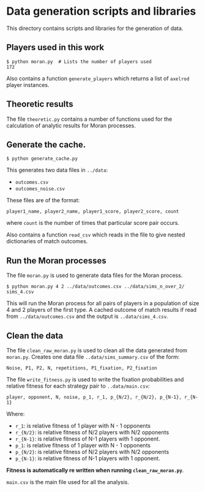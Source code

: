 # Data generation scripts and libraries

This directory contains scripts and libraries for the generation of data.

## Players used in this work

```
$ python moran.py  # Lists the number of players used
172
```

Also contains a function `generate_players` which returns a list of `axelrod`
player instances.

## Theoretic results

The file `theoretic.py` contains a number of functions used for the calculation
of analytic results for Moran processes.

## Generate the cache.

```
$ python generate_cache.py
```

This generates two data files in `../data`:

- `outcomes.csv`
- `outcomes_noise.csv`

These files are of the format:

```csv
player1_name, player2_name, player1_score, player2_score, count
```

where `count` is the number of times that particular score pair occurs.

Also contains a function `read_csv` which reads in the file to give nested
dictionaries of match outcomes.

## Run the Moran processes

The file `moran.py` is used to generate data files for the Moran process.

```
$ python moran.py 4 2 ../data/outcomes.csv ../data/sims_n_over_2/ sims_4.csv
```

This will run the Moran process for all pairs of players in a population of size
4 and 2 players of the first type. A cached outcome of match results if read
from `../data/outcomes.csv` and the output is `..data/sims_4.csv`.

## Clean the data

The file `clean_raw_moran.py` is used to clean all the data generated from
`moran.py`. Creates one data file `..data/sims_summary.csv` of the form:

```
Noise, P1, P2, N, repetitions, P1_fixation, P2_fixation
```

The file `write_fitness.py` is used to write the fixation probabilities and
relative fitness for each strategy pair to `..data/main.csv`:

```
player, opponent, N, noise, p_1, r_1, p_{N/2}, r_{N/2}, p_{N-1}, r_{N-1}
```

Where:

- `r_1`: is relative fitness of 1 player with N - 1 opponents
- `r_{N/2}`: is relative fitness of N/2 players with N/2 opponents
- `r_{N-1}`: is relative fitness of N-1 players with 1 opponent.
- `p_1`: is relative fitness of 1 player with N - 1 opponents
- `p_{N/2}`: is relative fitness of N/2 players with N/2 opponents
- `p_{N-1}`: is relative fitness of N-1 players with 1 opponent.

**Fitness is automatically re written when running `clean_raw_moran.py`**.

`main.csv` is the main file used for all the analysis.
